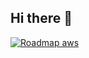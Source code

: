 ## Hi there 👋

[![Roadmap aws](https://roadmap.sh/card/tall/668d46458896c6f50b1b56b5?variant=dark&roadmaps=aws)](https://roadmap.sh)


